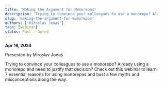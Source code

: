 ```yaml
---
title: 'Making the Argument for Monorepos'
description: 'Trying to convince your colleagues to use a monorepo? Already using a monorepo and need to justify that decision? Check out this webinar  to learn 7 essential reasons for using monorepos and bust a few myths and misconceptions along the way.'
slug: 'making-the-argument-for-monorepos'
authors: ['Miroslav Jonaš']
tags: [webinar]
status: Past - Gated
---
```


**Apr 16, 2024**

Presented by Miroslav Jonaš

Trying to convince your colleagues to use a monorepo? Already using a monorepo and need to justify that decision? Check out this webinar to learn 7 essential reasons for using monorepos and bust a few myths and misconceptions along the way.
